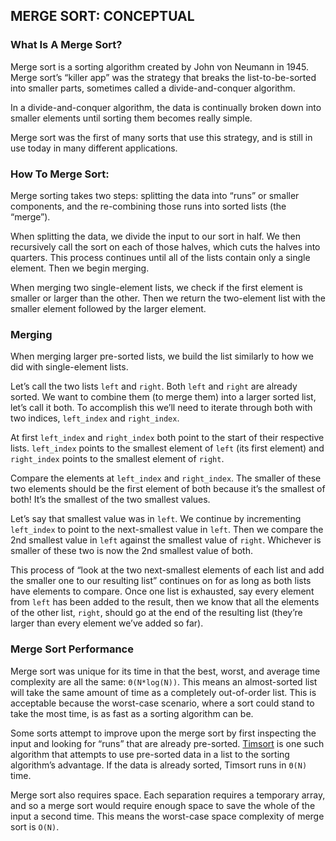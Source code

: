 ## MERGE SORT: CONCEPTUAL

### What Is A Merge Sort?

Merge sort is a sorting algorithm created by John von Neumann in 1945. Merge sort’s “killer app” was the strategy that breaks the list-to-be-sorted into smaller parts, sometimes called a divide-and-conquer algorithm.

In a divide-and-conquer algorithm, the data is continually broken down into smaller elements until sorting them becomes really simple.

Merge sort was the first of many sorts that use this strategy, and is still in use today in many different applications.

### How To Merge Sort:

Merge sorting takes two steps: splitting the data into “runs” or smaller components, and the re-combining those runs into sorted lists (the “merge”).

When splitting the data, we divide the input to our sort in half. We then recursively call the sort on each of those halves, which cuts the halves into quarters. This process continues until all of the lists contain only a single element. Then we begin merging.

When merging two single-element lists, we check if the first element is smaller or larger than the other. Then we return the two-element list with the smaller element followed by the larger element.

### Merging

When merging larger pre-sorted lists, we build the list similarly to how we did with single-element lists.

Let’s call the two lists `left` and `right`. Both `left` and `right` are already sorted. We want to combine them (to merge them) into a larger sorted list, let’s call it both. To accomplish this we’ll need to iterate through both with two indices, `left_index` and `right_index`.

At first `left_index` and `right_index` both point to the start of their respective lists. `left_index` points to the smallest element of `left` (its first element) and `right_index` points to the smallest element of `right`.

Compare the elements at `left_index` and `right_index`. The smaller of these two elements should be the first element of both because it’s the smallest of both! It’s the smallest of the two smallest values.

Let’s say that smallest value was in `left`. We continue by incrementing `left_index` to point to the next-smallest value in `left`. Then we compare the 2nd smallest value in `left` against the smallest value of `right`. Whichever is smaller of these two is now the 2nd smallest value of both.

This process of “look at the two next-smallest elements of each list and add the smaller one to our resulting list” continues on for as long as both lists have elements to compare. Once one list is exhausted, say every element from `left` has been added to the result, then we know that all the elements of the other list, `right`, should go at the end of the resulting list (they’re larger than every element we’ve added so far).

### Merge Sort Performance

Merge sort was unique for its time in that the best, worst, and average time complexity are all the same: `Θ(N*log(N))`. This means an almost-sorted list will take the same amount of time as a completely out-of-order list. This is acceptable because the worst-case scenario, where a sort could stand to take the most time, is as fast as a sorting algorithm can be.


Some sorts attempt to improve upon the merge sort by first inspecting the input and looking for “runs” that are already pre-sorted. [Timsort](https://en.wikipedia.org/wiki/Timsort) is one such algorithm that attempts to use pre-sorted data in a list to the sorting algorithm’s advantage. If the data is already sorted, Timsort runs in `Θ(N)` time.

Merge sort also requires space. Each separation requires a temporary array, and so a merge sort would require enough space to save the whole of the input a second time. This means the worst-case space complexity of merge sort is `O(N)`.
